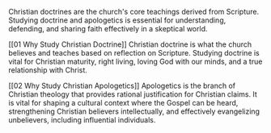 Christian doctrines are the church's core teachings derived from Scripture. Studying doctrine and apologetics is essential for understanding, defending, and sharing faith effectively in a skeptical world.

[[01 Why Study Christian Doctrine]]
Christian doctrine is what the church believes and teaches based on reflection on Scripture. Studying doctrine is vital for Christian maturity, right living, loving God with our minds, and a true relationship with Christ.

[[02 Why Study Christian Apologetics]]
Apologetics is the branch of Christian theology that provides rational justification for Christian claims. It is vital for shaping a cultural context where the Gospel can be heard, strengthening Christian believers intellectually, and effectively evangelizing unbelievers, including influential individuals.